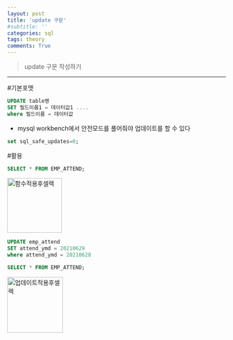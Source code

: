 ```yaml
---
layout: post
title: 'update 구문'
#subtitle: ''
categories: sql
tags: theory
comments: True
---
```


> update 구문 작성하기


-------------------------------------------------------------------------------

#기본포맷

```sql
UPDATE table명
SET 필드이름1 = 데이터값1 ....
where 필드이름 = 데이터값
```


- mysql workbench에서 안전모드를 풀어줘야 업데이트를 할 수 있다
```sql
set sql_safe_updates=0;
```

#활용
```sql
SELECT * FROM EMP_ATTEND;
```
<img width="126" alt="함수적용후셀렉" src="https://user-images.githubusercontent.com/51938331/123659741-f8139580-d86d-11eb-896a-71b863578c8d.png">

```sql
UPDATE emp_attend
SET attend_ymd = 20210629
where attend_ymd = 20210628
```

```sql
SELECT * FROM EMP_ATTEND;
```
<img width="128" alt="업데이트적용후셀렉" src="https://user-images.githubusercontent.com/51938331/123740360-4adb6480-d8e3-11eb-8bfe-bb7551b703dc.png">